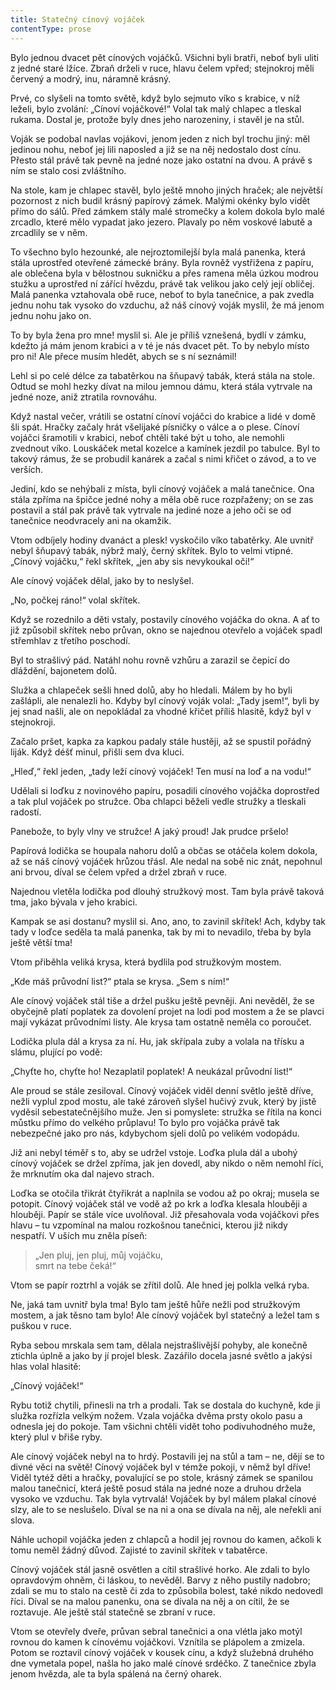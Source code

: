 ```yaml
---
title: Statečný cínový vojáček
contentType: prose
---
```


<section>

Bylo jednou dvacet pět cínových vojáčků. Všichni byli bratři, neboť byli uliti z jedné staré lžíce. Zbraň drželi v ruce, hlavu čelem vpřed; stejnokroj měli červený a modrý, inu, náramně krásný.

Prvé, co slyšeli na tomto světě, když bylo sejmuto víko s krabice, v níž leželi, bylo zvolání: „Cínoví vojáčkové!“ Volal tak malý chlapec a tleskal rukama. Dostal je, protože byly dnes jeho narozeniny, i stavěl je na stůl.

Voják se podobal navlas vojákovi, jenom jeden z nich byl trochu jiný: měl jedinou nohu, neboť jej lili naposled a již se na něj nedostalo dost cínu. Přesto stál právě tak pevně na jedné noze jako ostatní na dvou. A právě s ním se stalo cosi zvláštního.

Na stole, kam je chlapec stavěl, bylo ještě mnoho jiných hraček; ale největší pozornost z nich budil krásný papírový zámek. Malými okénky bylo vidět přímo do sálů. Před zámkem stály malé stromečky a kolem dokola bylo malé zrcadlo, které mělo vypadat jako jezero. Plavaly po něm voskové labutě a zrcadlily se v něm.

To všechno bylo hezounké, ale nejroztomilejší byla malá panenka, která stála uprostřed otevřené zámecké brány. Byla rovněž vystřižena z papíru, ale oblečena byla v bělostnou sukničku a přes ramena měla úzkou modrou stužku a uprostřed ní zářící hvězdu, právě tak velikou jako celý její obličej. Malá panenka vztahovala obě ruce, neboť to byla tanečnice, a pak zvedla jednu nohu tak vysoko do vzduchu, až náš cínový voják myslil, že má jenom jednu nohu jako on.

To by byla žena pro mne! myslil si. Ale je příliš vznešená, bydlí v zámku, kdežto já mám jenom krabici a v té je nás dvacet pět. To by nebylo místo pro ni! Ale přece musím hledět, abych se s ní seznámil!

Lehl si po celé délce za tabatěrkou na šňupavý tabák, která stála na stole. Odtud se mohl hezky dívat na milou jemnou dámu, která stála vytrvale na jedné noze, aniž ztratila rovnováhu.

Když nastal večer, vrátili se ostatní cínoví vojáčci do krabice a lidé v domě šli spát. Hračky začaly hrát všelijaké písničky o válce a o plese. Cínoví vojáčci šramotili v krabici, neboť chtěli také být u toho, ale nemohli zvednout víko. Louskáček metal kozelce a kamínek jezdil po tabulce. Byl to takový rámus, že se probudil kanárek a začal s nimi křičet o závod, a to ve verších.

Jediní, kdo se nehýbali z místa, byli cínový vojáček a malá tanečnice. Ona stála zpříma na špičce jedné nohy a měla obě ruce rozpřaženy; on se zas postavil a stál pak právě tak vytrvale na jediné noze a jeho oči se od tanečnice neodvracely ani na okamžik.

Vtom odbíjely hodiny dvanáct a plesk! vyskočilo víko tabatěrky. Ale uvnitř nebyl šňupavý tabák, nýbrž malý, černý skřítek. Bylo to velmi vtipné. „Cínový vojáčku,“ řekl skřítek, „jen aby sis nevykoukal oči!“

Ale cínový vojáček dělal, jako by to neslyšel.

„No, počkej ráno!“ volal skřítek.

Když se rozednilo a děti vstaly, postavily cínového vojáčka do okna. A ať to již způsobil skřítek nebo průvan, okno se najednou otevřelo a vojáček spadl střemhlav z třetího poschodí.

Byl to strašlivý pád. Natáhl nohu rovně vzhůru a zarazil se čepicí do dláždění, bajonetem dolů.

Služka a chlapeček sešli hned dolů, aby ho hledali. Málem by ho byli zašlápli, ale nenalezli ho. Kdyby byl cínový voják volal: „Tady jsem!“, byli by jej snad našli, ale on nepokládal za vhodné křičet příliš hlasitě, když byl v stejnokroji.

Začalo pršet, kapka za kapkou padaly stále hustěji, až se spustil pořádný liják. Když déšť minul, přišli sem dva kluci.

„Hleď,“ řekl jeden, „tady leží cínový vojáček! Ten musí na loď a na vodu!“

Udělali si loďku z novinového papíru, posadili cínového vojáčka doprostřed a tak plul vojáček po stružce. Oba chlapci běželi vedle stružky a tleskali radostí.

Panebože, to byly vlny ve stružce! A jaký proud! Jak prudce pršelo!

Papírová lodička se houpala nahoru dolů a občas se otáčela kolem dokola, až se náš cínový vojáček hrůzou třásl. Ale nedal na sobě nic znát, nepohnul ani brvou, díval se čelem vpřed a držel zbraň v ruce.

Najednou vletěla lodička pod dlouhý stružkový most. Tam byla právě taková tma, jako bývala v jeho krabici.

Kampak se asi dostanu? myslil si. Ano, ano, to zavinil skřítek! Ach, kdyby tak tady v loďce seděla ta malá panenka, tak by mi to nevadilo, třeba by byla ještě větší tma!

Vtom přiběhla veliká krysa, která bydlila pod stružkovým mostem.

„Kde máš průvodní list?“ ptala se krysa. „Sem s ním!“

Ale cínový vojáček stál tiše a držel pušku ještě pevněji. Ani nevěděl, že se obyčejně platí poplatek za dovolení projet na lodi pod mostem a že se plavci mají vykázat průvodními listy. Ale krysa tam ostatně neměla co poroučet.

Lodička plula dál a krysa za ní. Hu, jak skřípala zuby a volala na třísku a slámu, plující po vodě:

„Chyťte ho, chyťte ho! Nezaplatil poplatek! A neukázal průvodní list!“

Ale proud se stále zesiloval. Cínový vojáček viděl denní světlo ještě dříve, nežli vyplul zpod mostu, ale také zároveň slyšel hučivý zvuk, který by jistě vyděsil sebestatečnějšího muže. Jen si pomyslete: stružka se řítila na konci můstku přímo do velkého průplavu! To bylo pro vojáčka právě tak nebezpečné jako pro nás, kdybychom sjeli dolů po velikém vodopádu.

Již ani nebyl téměř s to, aby se udržel vstoje. Loďka plula dál a ubohý cínový vojáček se držel zpříma, jak jen dovedl, aby nikdo o něm nemohl říci, že mrknutím oka dal najevo strach.

Loďka se otočila třikrát čtyřikrát a naplnila se vodou až po okraj; musela se potopit. Cínový vojáček stál ve vodě až po krk a loďka klesala hlouběji a hlouběji. Papír se stále více uvolňoval. Již přesahovala voda vojáčkovi přes hlavu – tu vzpomínal na malou rozkošnou tanečnici, kterou již nikdy nespatří. V uších mu zněla píseň:

> „Jen pluj, jen pluj, můj vojáčku,  
> smrt na tebe čeká!“

Vtom se papír roztrhl a voják se zřítil dolů. Ale hned jej polkla velká ryba.

Ne, jaká tam uvnitř byla tma! Bylo tam ještě hůře nežli pod stružkovým mostem, a jak těsno tam bylo! Ale cínový vojáček byl statečný a ležel tam s puškou v ruce.

Ryba sebou mrskala sem tam, dělala nejstrašlivější pohyby, ale konečně ztichla úplně a jako by jí projel blesk. Zazářilo docela jasné světlo a jakýsi hlas volal hlasitě:

„Cínový vojáček!“

Rybu totiž chytili, přinesli na trh a prodali. Tak se dostala do kuchyně, kde ji služka rozřízla velkým nožem. Vzala vojáčka dvěma prsty okolo pasu a odnesla jej do pokoje. Tam všichni chtěli vidět toho podivuhodného muže, který plul v břiše ryby.

Ale cínový vojáček nebyl na to hrdý. Postavili jej na stůl a tam – ne, dějí se to divné věci na světě! Cínový vojáček byl v témže pokoji, v němž byl dříve! Viděl tytéž děti a hračky, povalující se po stole, krásný zámek se spanilou malou tanečnicí, která ještě posud stála na jedné noze a druhou držela vysoko ve vzduchu. Tak byla vytrvalá! Vojáček by byl málem plakal cínové slzy, ale to se neslušelo. Díval se na ni a ona se dívala na něj, ale neřekli ani slova.

Náhle uchopil vojáčka jeden z chlapců a hodil jej rovnou do kamen, ačkoli k tomu neměl žádný důvod. Zajisté to zavinil skřítek v tabatěrce.

Cínový vojáček stál jasně osvětlen a cítil strašlivé horko. Ale zdali to bylo opravdovým ohněm, či láskou, to nevěděl. Barvy z něho pustily nadobro; zdali se mu to stalo na cestě či zda to způsobila bolest, také nikdo nedovedl říci. Díval se na malou panenku, ona se dívala na něj a on cítil, že se roztavuje. Ale ještě stál statečně se zbraní v ruce.

Vtom se otevřely dveře, průvan sebral tanečnici a ona vlétla jako motýl rovnou do kamen k cínovému vojáčkovi. Vznítila se plápolem a zmizela. Potom se roztavil cínový vojáček v kousek cínu, a když služebná druhého dne vymetala popel, našla ho jako malé cínové srdéčko. Z tanečnice zbyla jenom hvězda, ale ta byla spálená na černý oharek.

</section>
